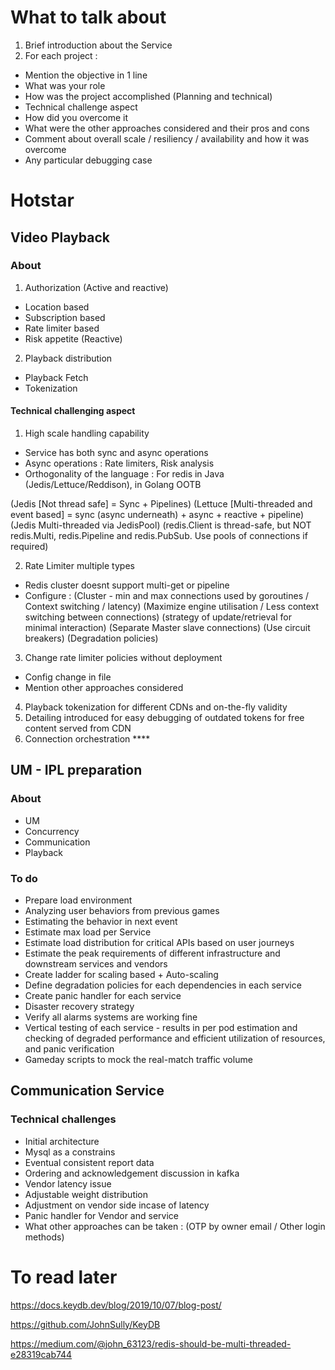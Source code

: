 # What to talk about

1. Brief introduction about the Service
2. For each project :
  * Mention the objective in 1 line
  * What was your role
  * How was the project accomplished (Planning and technical)
  * Technical challenge aspect
  * How did you overcome it
  * What were the other approaches considered and their pros and cons
  * Comment about overall scale / resiliency / availability and how it was overcome
  * Any particular debugging case


# Hotstar

## Video Playback

### About
1. Authorization (Active and reactive)
  - Location based
  - Subscription based
  - Rate limiter based
  - Risk appetite (Reactive)

2. Playback distribution
  - Playback Fetch
  - Tokenization

#### Technical challenging aspect
1. High scale handling capability
  - Service has both sync and async operations
  - Async operations : Rate limiters, Risk analysis
  - Orthogonality of the language : For redis in Java (Jedis/Lettuce/Reddison), in Golang OOTB

  (Jedis [Not thread safe] = Sync + Pipelines)
  (Lettuce [Multi-threaded and event based] = sync (async underneath) + async + reactive + pipeline)
  (Jedis Multi-threaded via JedisPool)
  (redis.Client is thread-safe, but NOT redis.Multi, redis.Pipeline and redis.PubSub. Use pools of connections if required)

2. Rate Limiter multiple types
  - Redis cluster doesnt support multi-get or pipeline
  - Configure :
  (Cluster - min and max connections used by goroutines / Context switching / latency)
  (Maximize engine utilisation / Less context switching between connections)
  (strategy of update/retrieval for minimal interaction)
  (Separate Master slave connections)
  (Use circuit breakers)
  (Degradation policies)

3. Change rate limiter policies without deployment
  - Config change in file
  - Mention other approaches considered
4. Playback tokenization for different CDNs and on-the-fly validity
5. Detailing introduced for easy debugging of outdated tokens for free content served from CDN
6. Connection orchestration ****


## UM - IPL preparation

### About
- UM
- Concurrency
- Communication
- Playback

### To do

- Prepare load environment
- Analyzing user behaviors from previous games
- Estimating the behavior in next event
- Estimate max load per Service
- Estimate load distribution for critical APIs based on user journeys
- Estimate the peak requirements of different infrastructure and downstream services and vendors
- Create ladder for scaling based + Auto-scaling
- Define degradation policies for each dependencies in each service
- Create panic handler for each service
- Disaster recovery strategy
- Verify all alarms systems are working fine
- Vertical testing of each service - results in per pod estimation and checking of degraded performance and efficient utilization of resources, and panic verification
- Gameday scripts to mock the real-match traffic volume



## Communication Service

### Technical challenges

- Initial architecture
- Mysql as a constrains
- Eventual consistent report data
- Ordering and acknowledgement discussion in kafka
- Vendor latency issue
- Adjustable weight distribution
- Adjustment on vendor side incase of latency
- Panic handler for Vendor and service
- What other approaches can be taken : (OTP by owner email / Other login methods)


# To read later

https://docs.keydb.dev/blog/2019/10/07/blog-post/

https://github.com/JohnSully/KeyDB

https://medium.com/@john_63123/redis-should-be-multi-threaded-e28319cab744
